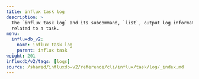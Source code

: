 ```yaml
---
title: influx task log
description: >
  The `influx task log` and its subcommand, `list`, output log information
  related to a task.
menu:
  influxdb_v2:
    name: influx task log
    parent: influx task
weight: 201
influxdb/v2/tags: [logs]
source: /shared/influxdb-v2/reference/cli/influx/task/log/_index.md
---
```


<!-- The content for this file is located at
// SOURCE content/shared/influxdb-v2/reference/cli/influx/task/log/_index.md -->
